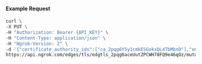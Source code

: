 <!-- Code generated for API Clients. DO NOT EDIT. -->

#### Example Request

```bash
curl \
-X PUT \
-H "Authorization: Bearer {API_KEY}" \
-H "Content-Type: application/json" \
-H "Ngrok-Version: 2" \
-d '{"certificate_authority_ids":["ca_2pqg6Y5y1cmkESGokxDL4TbMbnD"],"enabled":true}' \
https://api.ngrok.com/edges/tls/edgtls_2pqg6aceUutZPCWH78FQ9e46qOz/mutual_tls
```
